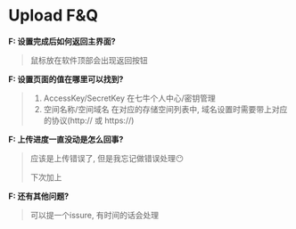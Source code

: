 # Upload F&Q

**F: 设置完成后如何返回主界面?**

> 鼠标放在软件顶部会出现返回按钮

**F: 设置页面的值在哪里可以找到?**

> 1. AccessKey/SecretKey 在七牛个人中心/密钥管理
> 2. 空间名称/空间域名 在对应的存储空间列表中, 域名设置时需要带上对应的协议(http:// 或 https://)

**F: 上传进度一直没动是怎么回事?**

> 应该是上传错误了, 但是我忘记做错误处理😶
>
> 下次加上

**F: 还有其他问题?**

> 可以提一个issure, 有时间的话会处理

